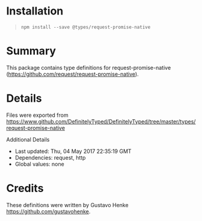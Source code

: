 # Installation
> `npm install --save @types/request-promise-native`

# Summary
This package contains type definitions for request-promise-native (https://github.com/request/request-promise-native).

# Details
Files were exported from https://www.github.com/DefinitelyTyped/DefinitelyTyped/tree/master/types/request-promise-native

Additional Details
 * Last updated: Thu, 04 May 2017 22:35:19 GMT
 * Dependencies: request, http
 * Global values: none

# Credits
These definitions were written by Gustavo Henke <https://github.com/gustavohenke>.
